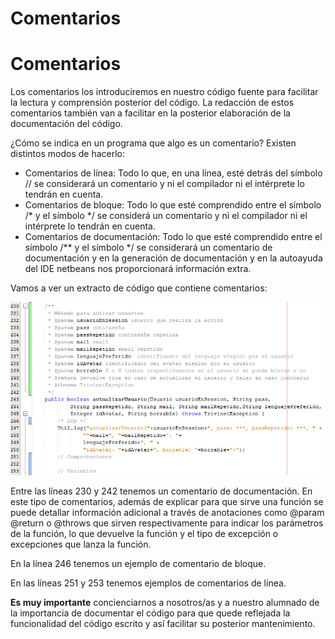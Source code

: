 # Comentarios

# Comentarios

Los comentarios los introduciremos en nuestro código fuente para facilitar la lectura y comprensión posterior del código. La redacción de estos comentarios también van a facilitar en la posterior elaboración de la documentación del código.

¿Cómo se indica en un programa que algo es un comentario? Existen distintos modos de hacerlo:

*   Comentarios de línea: Todo lo que, en una línea, esté detrás del símbolo // se considerará un comentario y ni el compilador ni el intérprete lo tendrán en cuenta.
*   Comentarios de bloque: Todo lo que esté comprendido entre el símbolo /* y el símbolo */ se considerá un comentario y ni el compilador ni el intérprete lo tendrán en cuenta.
*   Comentarios de documentación: Todo lo que esté comprendido entre el símbolo /** y el símbolo */ se considerará un comentario de documentación y en la generación de documentación y en la autoayuda del IDE netbeans nos proporcionará información extra.

Vamos a ver un extracto de código que contiene comentarios:


![Código con distintos ejemplos de comentarios](img/comentarios.png "Código con distintos ejemplos de comentarios")


Entre las líneas 230 y 242 tenemos un comentario de documentación. En este tipo de comentarios, además de explicar para que sirve una función se puede detallar información adicional a través de anotaciones como @param @return o @throws que sirven respectivamente para indicar los parámetros de la función, lo que devuelve la función y el tipo de excepción o excepciones que lanza la función.

En la línea 246 tenemos un ejemplo de comentario de bloque.

En las líneas 251 y 253 tenemos ejemplos de comentarios de línea.

**Es muy importante** concienciarnos a nosotros/as y a nuestro alumnado de la importancia de documentar el código para que quede reflejada la funcionalidad del código escrito y así facilitar su posterior mantenimiento.

